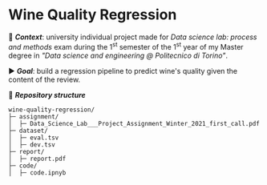 # Wine Quality Regression
:date: ***Context***: university individual project made for *Data science lab: process and methods* exam during the 1<sup>st</sup> semester of the 1<sup>st</sup> year of my Master degree in *"Data science and engineering @ Politecnico di Torino"*.

:arrow_forward: ***Goal***: build a regression pipeline to predict wine's quality given the content of the review.


:file_folder: ***Repository structure***

```
wine-quality-regression/
├─ assignment/
│  ├─ Data_Science_Lab___Project_Assignment_Winter_2021_first_call.pdf
├─ dataset/
│  ├─ eval.tsv
│  ├─ dev.tsv
├─ report/
│  ├─ report.pdf
├─ code/
│  ├─ code.ipnyb
```
